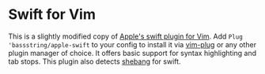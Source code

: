 # Swift for Vim

This is a slightly modified copy of [Apple's swift plugin for Vim](https://github.com/apple/swift/tree/master/utils/vim).
Add `Plug 'bassstring/apple-swift` to your config to install it via [vim-plug](https://github.com/junegunn/vim-plug)
or any other plugin manager of choice. It offers basic support for syntax highlighting and tab stops.
This plugin also detects [shebang](https://en.wikipedia.org/wiki/Shebang_(Unix)) for swift.
